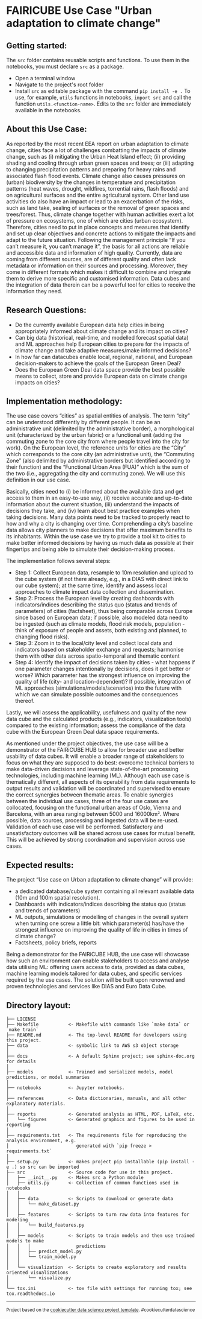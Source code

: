 
FAIRICUBE Use Case "Urban adaptation to climate change"
==============================


Getting started:
-------------------------------------------------------------------------------------------

The `src` folder contains reusable scripts and functions. To use them in the notebooks, you must declare `src` as a package. 
- Open a terminal window 
- Navigate to the project's root folder
- Install `src` as editable package with the command `pip install -e .`
To use, for example, `utils` functions in notebooks, `import src` and call the function `utils.<function-name>`. Edits to the `src` folder are immediately available in the notebooks.

About this Use Case:
-------------------------------------------------------------------------------------------

As reported by the most recent EEA report on urban adaptation to climate change, cities face a lot of challenges combatting the impacts of climate change, such as (i) mitigating the Urban Heat Island effect; (ii) providing shading and cooling through urban green spaces and trees; or (iii) adapting to changing precipitation patterns and preparing for heavy rains and associated flash flood events. Climate change also causes pressures on (urban) biodiversity by the changes in temperature and precipitation patterns (heat waves, drought, wildfires, torrential rains, flash floods) and on agricultural surfaces and the entire agricultural system. Other land use activities do also have an impact or lead to an exacerbation of the risks, such as land take, sealing of surfaces or the removal of green spaces and trees/forest. Thus, climate change together with human activities exert a lot of pressure on ecosystems, one of which are cities (urban ecosystem). Therefore, cities need to put in place concepts and measures that identify and set up clear objectives and concrete actions to mitigate the impacts and adapt to the future situation. Following the management principle “If you can’t measure it, you can’t manage it”, the basis for all actions are reliable and accessible data and information of high quality. Currently, data are coming from different sources, are of different quality and often lack metadata or information on their sources and processing. Moreover, they come in different formats which makes it difficult to combine and integrate them to derive more specific and customised information. Data cubes and the integration of data therein can be a powerful tool for cities to receive the information they need.


Research Questions:
-------------------------------------------------------------------------------------------

- Do the currently available European data help cities in being appropriately informed about climate change and its impact on cities? 
- Can big data (historical, real-time, and modelled forecast spatial data) and ML approaches help European cities to prepare for the impacts of climate change and take adaptive measures/make informed decisions? 
- In how far can datacubes enable local, regional, national, and European decision-makers to achieve the goals of the European Green Deal? 
- Does the European Green Deal data space provide the best possible means to collect, store and provide European data on climate change impacts on cities? 


Implementation methodology:
-------------------------------------------------------------------------------------------
The use case covers “cities” as spatial entities of analysis. The term “city” can be understood differently by different people. It can be an administrative unit (delimited by the administrative border), a morphological unit (characterized by the urban fabric) or a functional unit (adding the commuting zone to the core city from where people travel into the city for work). On the European level, the reference units for cities are the “City” which corresponds to the core city (an administrative unit), the “Commuting Zone” (also delimited by administrative borders but identified according to their function) and the “Functional Urban Area (FUA)” which is the sum of the two (i.e., aggregating the city and commuting zone). We will use this definition in our use case.

Basically, cities need to (i) be informed about the available data and get access to them in an easy-to-use way, (ii) receive accurate and up-to-date information about the current situation, (iii) understand the impacts of decisions they take, and (iv) learn about best practice examples when taking decisions. Many data points need to be tracked to properly react to how and why a city is changing over time. Comprehending a city’s baseline data allows city planners to make decisions that offer maximum benefits to its inhabitants. Within the use case we try to provide a tool kit to cities to make better informed decisions by having us much data as possible at their fingertips and being able to simulate their decision-making process.

The implementation follows several steps:
- Step 1: Collect European data, resample to 10m resolution and upload to the cube system (if not there already, e.g., in a DIAS with direct link to our cube system); at the same time, identify and assess local approaches to climate impact data collection and dissemination.
- Step 2: Process the European level by creating dashboards with indicators/indices describing the status quo (status and trends of parameters) of cities (factsheet), thus being comparable across Europe since based on European data; if possible, also modeled data need to be ingested (such as climate models, flood risk models, population - think of exposure of people and assets, both existing and planned, to changing flood risks).
- Step 3: Zoom in to the local/city level and collect local data and indicators based on stakeholder exchange and requests; harmonise them with other data across spatio-temporal and thematic content
- Step 4: Identify the impact of decisions taken by cities - what happens if one parameter changes intentionally by decisions, does it get better or worse? Which parameter has the strongest influence on improving the quality of life (city- and location-dependent)? If possible, integration of ML approaches (simulations/models/scenarios) into the future with which we can simulate possible outcomes and the consequences thereof.

Lastly, we will assess the applicability, usefulness and quality of the new data cube and the calculated products (e.g., indicators, visualization tools) compared to the existing information; assess the compliance of the data cube with the European Green Deal data space requirements.

As mentioned under the project objectives, the use case will be a demonstrator of the FAIRiCUBE HUB to allow for broader use and better usability of data cubes. It will enable a broader range of stakeholders to focus on what they are supposed to do best: overcome technical barriers to make data-driven decisions and leverage state-of-the-art processing technologies, including machine learning (ML). Although each use case is thematically different, all aspects of its operability from data requirements to output results and validation will be coordinated and supervised to ensure the correct synergies between thematic areas. To enable synergies between the individual use cases, three of the four use cases are collocated, focusing on the functional urban areas of Oslo, Vienna and Barcelona, with an area ranging between 5000 and 16000km². Where possible, data sources, processing and ingested data will be re-used. Validation of each use case will be performed. Satisfactory and unsatisfactory outcomes will be shared across use cases for mutual benefit. This will be achieved by strong coordination and supervision across use cases.


Expected results:
-------------------------------------------------------------------------------------------
The project “Use case on Urban adaptation to climate change” will provide: 
-	a dedicated database/cube system containing all relevant available data (10m and 100m spatial resolution).  
-	Dashboards with indicators/indices describing the status quo (status and trends of parameters)
-	ML outputs, simulations or modelling of changes in the overall system when turning one screw a little bit: which parameter(s) has/have the strongest influence on improving the quality of life in cities in times of climate change? 
-	Factsheets, policy briefs, reports

Being a demonstrator for the FAIRiCUBE HUB, the use case will showcase how such an environment can enable stakeholders to access and analyse data utilising ML: offering users access to data, provided as data cubes, machine learning models tailored for data cubes, and specific services required by the use cases. The solution will be built upon renowned and proven technologies and services like DIAS and Euro Data Cube.


Directory layout:
-------------------------------------------------------------------------------------------

    ├── LICENSE
    ├── Makefile           <- Makefile with commands like `make data` or `make train`
    ├── README.md          <- The top-level README for developers using this project.
    ├── data               <- symbolic link to AWS s3 object storage
    │
    ├── docs               <- A default Sphinx project; see sphinx-doc.org for details
    │
    ├── models             <- Trained and serialized models, model predictions, or model summaries
    │
    ├── notebooks          <- Jupyter notebooks.
    │
    ├── references         <- Data dictionaries, manuals, and all other explanatory materials.
    │
    ├── reports            <- Generated analysis as HTML, PDF, LaTeX, etc.
    │   └── figures        <- Generated graphics and figures to be used in reporting
    │
    ├── requirements.txt   <- The requirements file for reproducing the analysis environment, e.g.
    │                         generated with `pip freeze > requirements.txt`
    │
    ├── setup.py           <- makes project pip installable (pip install -e .) so src can be imported
    ├── src                <- Source code for use in this project.
    │   ├── __init__.py    <- Makes src a Python module
    │   ├── utils.py       <- Collection of common functions used in notebooks
    │   │
    │   ├── data           <- Scripts to download or generate data
    │   │   └── make_dataset.py
    │   │
    │   ├── features       <- Scripts to turn raw data into features for modeling
    │   │   └── build_features.py
    │   │
    │   ├── models         <- Scripts to train models and then use trained models to make
    │   │   │                 predictions
    │   │   ├── predict_model.py
    │   │   └── train_model.py
    │   │
    │   └── visualization  <- Scripts to create exploratory and results oriented visualizations
    │       └── visualize.py
    │
    └── tox.ini            <- tox file with settings for running tox; see tox.readthedocs.io


--------

<p><small>Project based on the <a target="_blank" href="https://drivendata.github.io/cookiecutter-data-science/">cookiecutter data science project template</a>. #cookiecutterdatascience</small></p>
